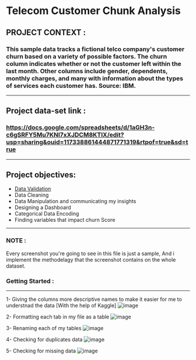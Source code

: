 # Telecom Customer Chunk Analysis

## PROJECT CONTEXT :
### This sample data tracks a fictional telco company's customer churn based on a variety of possible factors. The churn column indicates whether or not the customer left within the last month. Other columns include gender, dependents, monthly charges, and many with information about the types of services each customer has. Source: IBM.
-------------------------------------------------
## Project data-set link : 
### https://docs.google.com/spreadsheets/d/1aGH3n-c6gSRFY5Mu7KNl7xXJDCM8KTIX/edit?usp=sharing&ouid=117338861444871771319&rtpof=true&sd=true
-------------------------------------------------
## Project objectives:
- [Data Validation](#Data-Validation)
- Data Cleaning
- Data Manipulation and communicating my insights
- Designing a Dashboard
- Categorical Data Encoding
- Finding variables that impact churn Score
----------------------------------------------------------------------------
### NOTE :
Every screenshot you're going to see in this file is just a sample, And i implement the methodelagy that the screenshot contains on the whole dataset.


### Getting Started :
--------------------
1- Giving the columns more descriptive names to make it easier for me to understnad the data [With the help of Kaggle]
![image](https://user-images.githubusercontent.com/121814714/223100643-41d19618-9f2d-43e2-b836-16c8ea1bf9c4.png)

2- Formatting each tab in my file as a table 
![image](https://user-images.githubusercontent.com/121814714/223104260-9d314c1a-5e06-486e-8eaf-9cb689989848.png)

3- Renaming each of my tables
![image](https://user-images.githubusercontent.com/121814714/223104641-b0a41c90-08f2-4a24-b668-23bf4deb08e9.png)

4- Checking for duplicates data 
![image](https://user-images.githubusercontent.com/121814714/223226127-291baf7a-6271-4b66-873f-ff469a3ed5ef.png)

5- Checking for missing data 
![image](https://user-images.githubusercontent.com/121814714/223420991-1dab007c-347d-4f92-ae8a-93d458d8a686.png)




